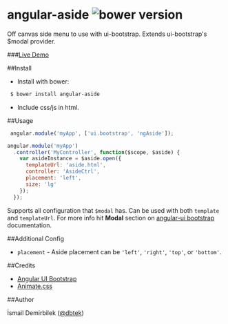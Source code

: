 angular-aside ![bower version](http://img.shields.io/bower/v/angular-aside.svg)
=============

Off canvas side menu to use with ui-bootstrap. Extends ui-bootstrap's $modal provider.

###[Live Demo](http://plnkr.co/edit/G7vMSv?p=preview)

##Install

- Install with bower:
```bash
 $ bower install angular-aside
```
- Include css/js in html.


##Usage

```js
 angular.module('myApp', ['ui.bootstrap', 'ngAside']);
```

```js
angular.module('myApp')
  .controller('MyController', function($scope, $aside) {
    var asideInstance = $aside.open({
      templateUrl: 'aside.html',
      controller: 'AsideCtrl',
      placement: 'left',
      size: 'lg'
    });
  });
```

Supports all configuration that `$modal` has. Can be used with both `template` and `templateUrl`. For more info hit **Modal** section on [angular-ui bootstrap](http://angular-ui.github.io/bootstrap) documentation.


##Additional Config
- `placement` - Aside placement can be `'left'`, `'right'`, `'top'`, or `'bottom'`.


##Credits
- [Angular UI Bootstrap](angular-ui.github.io/bootstrap/)
- [Animate.css](http://daneden.github.io/animate.css/)


##Author

İsmail Demirbilek ([@dbtek](https://twitter.com/dbtek))
